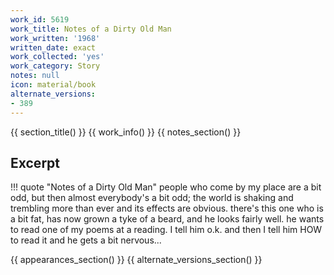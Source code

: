 ```yaml
---
work_id: 5619
work_title: Notes of a Dirty Old Man
work_written: '1968'
written_date: exact
work_collected: 'yes'
work_category: Story
notes: null
icon: material/book
alternate_versions:
- 389
---
```


{{ section_title() }}
{{ work_info() }}
{{ notes_section() }}
## Excerpt
!!! quote "Notes of a Dirty Old Man"
    people who come by my place are a bit odd, but then almost everybody's a bit odd; the world is shaking and trembling more than ever and its effects are obvious.
    there's this one who is a bit fat, has now grown a tyke of a beard, and he looks fairly well. he wants to read one of my poems at a reading. I tell him o.k. and then I tell him HOW to read it and he gets a bit nervous...

{{ appearances_section() }}
{{ alternate_versions_section() }}